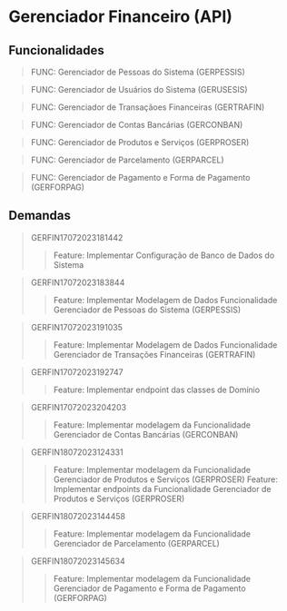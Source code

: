 # Gerenciador Financeiro (API)

## Funcionalidades

> FUNC: Gerenciador de Pessoas do Sistema (GERPESSIS)

> FUNC: Gerenciador de Usuários do Sistema (GERUSESIS)

> FUNC: Gerenciador de Transaçãoes Financeiras (GERTRAFIN)

> FUNC: Gerenciador de Contas Bancárias (GERCONBAN)

> FUNC: Gerenciador de Produtos e Serviços (GERPROSER)

> FUNC: Gerenciador de Parcelamento (GERPARCEL)

> FUNC: Gerenciador de Pagamento e Forma de Pagamento (GERFORPAG)

## Demandas
	
> GERFIN17072023181442
>> Feature: Implementar Configuração de Banco de Dados do Sistema

> GERFIN17072023183844
>> Feature: Implementar Modelagem de Dados Funcionalidade Gerenciador de Pessoas do Sistema (GERPESSIS)

> GERFIN17072023191035
>> Feature: Implementar Modelagem de Dados Funcionalidade Gerenciador de Transações Financeiras (GERTRAFIN)

> GERFIN17072023192747
>> Feature: Implementar endpoint das classes de Domínio

> GERFIN17072023204203
>> Feature: Implementar modelagem da Funcionalidade Gerenciador de Contas Bancárias (GERCONBAN)

> GERFIN18072023124331
>> Feature: Implementar modelagem da Funcionalidade Gerenciador de Produtos e Serviços (GERPROSER)
>> Feature: Implementar endpoints da Funcionalidade Gerenciador de Produtos e Serviços (GERPROSER)

> GERFIN18072023144458
>> Feature: Implementar modelagem da Funcionalidade Gerenciador de Parcelamento (GERPARCEL)

> GERFIN18072023145634
>> Feature: Implementar modelagem da Funcionalidade Gerenciador de Pagamento e Forma de Pagamento (GERFORPAG)
